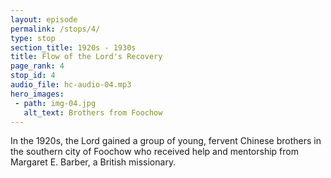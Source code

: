 ```yaml
---
layout: episode
permalink: /stops/4/
type: stop
section_title: 1920s - 1930s
title: Flow of the Lord's Recovery
page_rank: 4
stop_id: 4
audio_file: hc-audio-04.mp3
hero_images:
 - path: img-04.jpg
   alt_text: Brothers from Foochow
---
```


In the 1920s, the Lord gained a group of young, fervent Chinese brothers in the southern city of Foochow who received help and mentorship from Margaret E. Barber, a British missionary.

<!---
在1920年代，主在福州南方城市得著一班年輕又熱心的中國弟兄。他們從和受恩這位英國傳教士手中接受幫助和指導。
-->

<!--- TRANSCRIPT
In the early 1920s, the Lord gained a group of young, fervent Chinese brothers in the southern city of Foochow, among whom were Leland Wang, Watchman Nee, and Faithful Luke. They received help and mentorship from Margaret E. Barber, a British missionary with informal ties to the Plymouth Brethren. These young men, schoolmates from different cohorts at the Anglican Trinity College, grew up with a Western-style education. After graduation, they ardently consecrated their lives to preaching the gospel instead of pursuing more lucrative careers.
-->